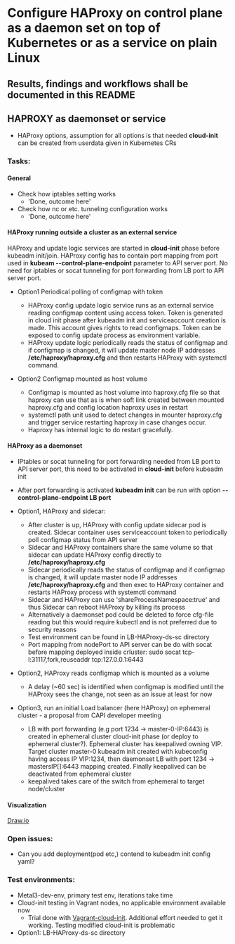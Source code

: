 # Configure HAProxy on control plane as a daemon set on top of Kubernetes or as a service on plain Linux

## Results, findings and workflows shall be documented in this README

## HAPROXY as daemonset or service
* HAProxy options, assumption for all options is that needed **cloud-init** can be created from userdata given in Kubernetes CRs

### Tasks:
#### General
* Check how iptables setting works
  * 'Done, outcome here'
* Check how nc or etc. tunneling configuration works
  * 'Done, outcome here'

#### HAProxy running outside a cluster as an external service
HAProxy and update logic services are started in **cloud-init** phase before kubeadm init/join.
HAProxy config has to contain port mapping from port used in **kubeam --control-plane-endpoint** parameter to API server port.
No need for iptables or socat tunneling for port forwarding from LB port to API server port.

* Option1 Periodical polling of configmap with token
  * HAProxy config update logic service runs as an external service reading configmap content using access token. Token is generated in cloud init phase after kubeadm init and serviceaccount creation is made. This account gives rights to read configmaps. Token can be exposed to config update process as environment variable.
  * HAProxy update logic periodically reads the status of configmap and if configmap is changed, it will update master node IP addresses **/etc/haproxy/haproxy.cfg** and then restarts HAProxy with systemctl command.

* Option2 Configmap mounted as host volume
  * Configmap is mounted as host volume into haproxy.cfg file so that haproxy can use that as is when soft link created between mounted haproxy.cfg and config location haproxy uses in restart
  * systemctl path unit used to detect changes in mounter haproxy.cfg and trigger service restarting haproxy in case changes occur.
  * Haproxy has internal logic to do restart gracefully.

#### HAProxy as a daemonset
* IPtables or socat tunneling for port forwarding needed from LB port to API server port, this need to be activated in **cloud-init** before kubeadm init
* After port forwarding is activated **kubeadm init** can be run with option **--control-plane-endpoint LB port**


* Option1, HAProxy and sidecar:
  * After cluster is up, HAProxy with config update sidecar pod is created. Sidecar container uses serviceaccount token to periodically poll configmap status from API server
  * Sidecar and HAProxy containers share the same volume so that sidecar can update HAProxy config directly to **/etc/haproxy/haproxy.cfg**
  * Sidecar periodically reads the status of configmap and if configmap is changed, it will update master node IP addresses **/etc/haproxy/haproxy.cfg** and then exec to HAProxy container and restarts HAProxy process with systemctl command
  * Sidecar and HAProxy can use 'shareProcessNamespace:true' and thus Sidecar can reboot HAProxy by killing its process
  * Alternatively a daemonset pod could be deleted to force cfg-file reading but this would require kubectl and is not preferred due to security reasons
  * Test environment can be found in LB-HAProxy-ds-sc directory
  * Port mapping from nodePort to API server can be do with socat
    before mapping deployed inside crluster: sudo socat tcp-l:31117,fork,reuseaddr tcp:127.0.0.1:6443
* Option2, HAProxy reads configmap which is mounted as a volume
  * A delay (~60 sec) is identified when configmap is modified until the HAProxy sees the change, not seen as an issue at least for now

* Option3, run an initial Load balancer (here HAProxy) on ephemeral cluster - a proposal from CAPI developer meeting
  * LB with port forwarding (e.g port 1234 -> master-0-IP:6443) is created in ephemeral cluster cloud-init phase (or deploy to ephemeral cluster?). Ephemeral cluster has keepalived owning VIP. Target cluster master-0 kubeadm init created with kubeconfig having access IP VIP:1234, then daemonset LB with port 1234 -> mastersIP[]:6443 mapping created. Finally keepalived can be deactivated from ephemeral cluster
  * keepalived takes care of the switch from ephemeral to target node/cluster

#### Visualization
[Draw.io](https://drive.google.com/file/d/15Fv5MDyr7YOiKmU_-e-ABYpOs6ZJnBu1/view?usp=sharing)

### Open issues:
* Can you add deployment(pod etc,) contend to kubeadm init config yaml? 

        
### Test environments:
* Metal3-dev-env, primary test env, iterations take time
* Cloud-init testing in Vagrant nodes, no applicable environment available now
  * Trial done with [Vagrant-cloud-init](https://github.com/craighurley/vagrant-cloud-init.git). Additional effort needed to get it working. Testing modified cloud-init is problematic
* Option1: LB-HAProxy-ds-sc directory
